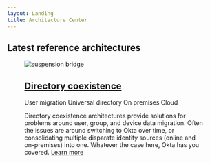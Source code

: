 ```yaml
---
layout: Landing
title: Architecture Center
---
```


## Latest reference architectures

<figure class="main-card main-card_size_large">
  <img
    class="main-card__image"
    src="https://picsum.photos/200/300"
    alt="suspension bridge"
  >
  <figcaption class="main-card__body">
    <h2 class="main-card__title">
      <a
        class="main-card__main-link"
        href="/architecture-center/directory-coexistence/"
      >
        Directory coexistence
      </a>
    </h2>
    <div class="main-card__wrapper">
      <span class="main-card__tag">
        User migration
      </span>
      <span class="main-card__tag">
        Universal directory
      </span>
      <span class="main-card__tag">
        On premises
      </span>
      <span class="main-card__tag">
        Cloud
      </span>
    </div>
    <p class="main-card__text">
      Directory coexistence architectures provide solutions for problems around user, group, and device data migration. Often the issues are around switching to Okta over time, or consolidating multiple disparate identity sources (online and on-premises) into one. Whatever the case here, Okta has you covered. <a class="main-card__link" href="/architecture-center/directory-coexistence/">Learn more</a>
    </p>
  </figcaption>
</figure>
